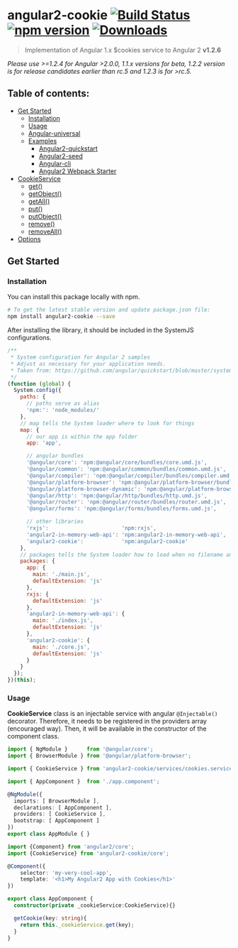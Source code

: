 # angular2-cookie  [![Build Status](https://travis-ci.org/salemdar/angular2-cookie.svg?branch=1.2.6)](https://travis-ci.org/salemdar/angular2-cookie) [![npm version](https://badge.fury.io/js/angular2-cookie.svg)](http://badge.fury.io/js/angular2-cookie) [![Downloads](http://img.shields.io/npm/dm/angular2-cookie.svg)](https://npmjs.org/package/angular2-cookie)

> Implementation of Angular 1.x $cookies service to Angular 2 **v1.2.6**

_Please use >=1.2.4 for Angular >2.0.0, 1.1.x versions for beta, 1.2.2 version is for release candidates earlier than rc.5 and 1.2.3 is for >rc.5._

## Table of contents:
- [Get Started](https://github.com/salemdar/angular2-cookie#get-started)
  - [Installation](https://github.com/salemdar/angular2-cookie#installation)
  - [Usage](https://github.com/salemdar/angular2-cookie#usage)
  - [Angular-universal](https://github.com/salemdar/angular2-cookie#universal)
  - [Examples](https://github.com/salemdar/angular2-cookie#examples)
    - [Angular2-quickstart](https://github.com/salemdar/angular2-cookie#quickstart)
    - [Angular2-seed](https://github.com/salemdar/angular2-cookie#seed)
    - [Angular-cli](https://github.com/salemdar/angular2-cookie#cli)
    - [Angular2 Webpack Starter](https://github.com/salemdar/angular2-cookie#angular2-webpack-starter)
- [CookieService](https://github.com/salemdar/angular2-cookie#cookieservice)
  - [get()](https://github.com/salemdar/angular2-cookie#get)
  - [getObject()](https://github.com/salemdar/angular2-cookie#getobject)
  - [getAll()](https://github.com/salemdar/angular2-cookie#getall)
  - [put()](https://github.com/salemdar/angular2-cookie#put)
  - [putObject()](https://github.com/salemdar/angular2-cookie#putobject)
  - [remove()](https://github.com/salemdar/angular2-cookie#remove)
  - [removeAll()](https://github.com/salemdar/angular2-cookie#removeall)
- [Options](https://github.com/salemdar/angular2-cookie#options)

## <a name="get-started"></a> Get Started

### <a name="installation"></a> Installation

You can install this package locally with npm.

```bash
# To get the latest stable version and update package.json file:
npm install angular2-cookie --save
```

After installing the library, it should be included in the SystemJS configurations.

```javascript
/**
 * System configuration for Angular 2 samples
 * Adjust as necessary for your application needs.
 * Taken from: https://github.com/angular/quickstart/blob/master/systemjs.config.js
 */
(function (global) {
  System.config({
    paths: {
      // paths serve as alias
      'npm:': 'node_modules/'
    },
    // map tells the System loader where to look for things
    map: {
      // our app is within the app folder
      app: 'app',

      // angular bundles
      '@angular/core': 'npm:@angular/core/bundles/core.umd.js',
      '@angular/common': 'npm:@angular/common/bundles/common.umd.js',
      '@angular/compiler': 'npm:@angular/compiler/bundles/compiler.umd.js',
      '@angular/platform-browser': 'npm:@angular/platform-browser/bundles/platform-browser.umd.js',
      '@angular/platform-browser-dynamic': 'npm:@angular/platform-browser-dynamic/bundles/platform-browser-dynamic.umd.js',
      '@angular/http': 'npm:@angular/http/bundles/http.umd.js',
      '@angular/router': 'npm:@angular/router/bundles/router.umd.js',
      '@angular/forms': 'npm:@angular/forms/bundles/forms.umd.js',

      // other libraries
      'rxjs':                       'npm:rxjs',
      'angular2-in-memory-web-api': 'npm:angular2-in-memory-web-api',
      'angular2-cookie':            'npm:angular2-cookie'
    },
    // packages tells the System loader how to load when no filename and/or no extension
    packages: {
      app: {
        main: './main.js',
        defaultExtension: 'js'
      },
      rxjs: {
        defaultExtension: 'js'
      },
      'angular2-in-memory-web-api': {
        main: './index.js',
        defaultExtension: 'js'
      },
      'angular2-cookie': {
        main: './core.js',
        defaultExtension: 'js'
      }
    }
  });
})(this);
```

### <a name="usage"></a> Usage

**CookieService** class is an injectable service with angular `@Injectable()` decorator. Therefore, it needs to be registered in the providers array (encouraged way).
Then, it will be available in the constructor of the component class.

```typescript
import { NgModule }      from '@angular/core';
import { BrowserModule } from '@angular/platform-browser';

import { CookieService } from 'angular2-cookie/services/cookies.service';

import { AppComponent }  from './app.component';

@NgModule({
  imports: [ BrowserModule ],
  declarations: [ AppComponent ],
  providers: [ CookieService ],
  bootstrap: [ AppComponent ]
})
export class AppModule { }
```

```typescript
import {Component} from 'angular2/core';
import {CookieService} from 'angular2-cookie/core';

@Component({
    selector: 'my-very-cool-app',
    template: '<h1>My Angular2 App with Cookies</h1>'
})

export class AppComponent {
  constructor(private _cookieService:CookieService){}

  getCookie(key: string){
    return this._cookieService.get(key);
  }
}
```
